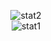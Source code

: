 <p align="center">
  <img src="https://github-readme-stats.vercel.app/api?username=dreamwxve&show=prs_merged,prs_merged_percentage&show_icons=true&theme=radical&bg_color=00000000" alt="stat2" />
  <br />
  <img src="https://github-readme-stats.vercel.app/api/top-langs/?username=dreamwxve&size_weight=0.5&count_weight=0.5&layout=compact&theme=radical&bg_color=00000000" alt="stat1" />
</p>
